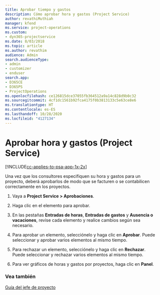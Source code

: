 ```yaml
---
title: Aprobar tiempo y gastos
description: Cómo aprobar hora y gastos (Project Service)
author: revathiMuthiah
manager: kfend
ms.service: project-operations
ms.custom:
- dyn365-projectservice
ms.date: 8/03/2018
ms.topic: article
ms.author: revathim
audience: Admin
search.audienceType:
- admin
- customizer
- enduser
search.app:
- D365CE
- D365PS
- ProjectOperations
ms.openlocfilehash: ce126815dce37055fb364512a9a14c828d9b0c32
ms.sourcegitcommit: 4cf1dc1561b92fca4175f0b3813133c5e63ce8e6
ms.translationtype: HT
ms.contentlocale: es-ES
ms.lasthandoff: 10/28/2020
ms.locfileid: "4127134"
---
```

# <a name="approve-time-and-expenses-project-service"></a>Aprobar hora y gastos (Project Service)

[!INCLUDE[cc-applies-to-psa-app-1x-2x](../includes/cc-applies-to-psa-app-1x-2x.md)]

Una vez que los consultores especifiquen su hora y gastos para un proyecto, deberá aprobarlos de modo que se facturen o se contabilicen correctamente en los proyectos.  
  
1.  Vaya a **Project Service > Aprobaciones**.  
  
2.  Haga clic en el elemento para aprobar.  
  
3.  En las pestañas **Entradas de horas**, **Entradas de gastos** y **Ausencia o vacaciones**, revise cada elemento y realice cambios según sea necesario.  
  
4.  Para aprobar un elemento, selecciónelo y haga clic en **Aprobar**. Puede seleccionar y aprobar varios elementos al mismo tiempo.  
  
5.  Para rechazar un elemento, selecciónelo y haga clic en **Rechazar**. Puede seleccionar y rechazar varios elementos al mismo tiempo.  
  
6.  Para ver gráficos de horas y gastos por proyectos, haga clic en **Panel**.  
  
### <a name="see-also"></a>Vea también  
 [Guía del jefe de proyecto](../psa/project-manager-guide.md)
